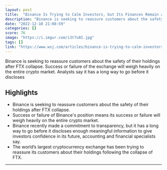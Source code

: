 ```yaml
---
layout: post
title:  "Binance Is Trying to Calm Investors, but Its Finances Remain a Mystery"
description: "Binance is seeking to reassure customers about the safety of their holdings after FTX collapse. Success or failure of the exchange will weigh heavily on the entire crypto market. Analysts say it has a long way to go before it discloses"
date: "2022-12-10 21:08:59"
categories: []
score: 76
image: "https://i.imgur.com/i3t7u0I.jpg"
tags: []
link: "https://www.wsj.com/articles/binance-is-trying-to-calm-investors-but-its-finances-remain-a-mystery-11670679351"
---
```


Binance is seeking to reassure customers about the safety of their holdings after FTX collapse. Success or failure of the exchange will weigh heavily on the entire crypto market. Analysts say it has a long way to go before it discloses

## Highlights

- Binance is seeking to reassure customers about the safety of their holdings after FTX collapse.
- Success or failure of Binance's position means its success or failure will weigh heavily on the entire crypto market.
- Binance recently made a commitment to transparency, but it has a long way to go before it discloses enough meaningful information to give investors confidence in its future, accounting and financial specialists say.
- The world’s largest cryptocurrency exchange has been trying to reassure its customers about their holdings following the collapse of FTX.

---
